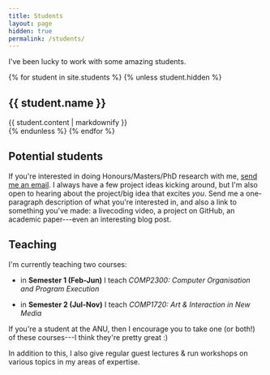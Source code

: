 ```yaml
---
title: Students
layout: page
hidden: true
permalink: /students/
---
```


I've been lucky to work with some amazing students.

{% for student in site.students %}
  {% unless student.hidden %}
  <h2>{{ student.name }}</h2>
  <article class="post-content">
    {{ student.content | markdownify }}
  </article>
  {% endunless %}
{% endfor %}

## Potential students

If you're interested in doing Honours/Masters/PhD research with
me, [send me an email](mailto:ben.swift@anu.edu.au). I always have a few project
ideas kicking around, but I'm also open to hearing about the project/big idea
that excites *you*. Send me a one-paragraph description of what you're
interested in, and also a link to something you've made: a livecoding video, a
project on GitHub, an academic paper---even an interesting blog post.

## Teaching

<!-- Computers are just so *useful* in all domains of human endeavour, and giving -->
<!-- people the skills to do interesting things with them is really important work. -->
<!-- Because of this, I put a lot of effort into teaching undergraduate and -->
<!-- masters-level Computer Science in my current job in the Research School of -->
<!-- Computer Science at the Australian National University. -->

I'm currently teaching two courses:

- in **Semester 1 (Feb-Jun)** I teach *COMP2300: Computer Organisation and
  Program Execution*

- in **Semester 2 (Jul-Nov)** I teach *COMP1720: Art & Interaction in New
  Media*

If you're a student at the ANU, then I encourage you to take one (or both!) of
these courses---I think they're pretty great :)

In addition to this, I also give regular guest lectures & run workshops on
various topics in my areas of expertise.
